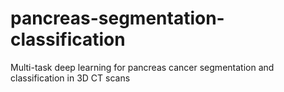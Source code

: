 # pancreas-segmentation-classification
 Multi-task deep learning for pancreas cancer segmentation and classification in 3D CT scans
